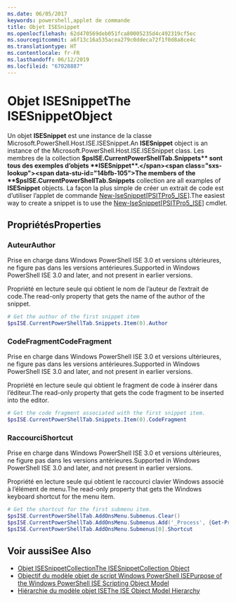```yaml
---
ms.date: 06/05/2017
keywords: powershell,applet de commande
title: Objet ISESnippet
ms.openlocfilehash: 62d470569deb051fca80005235d4c492319cf5ec
ms.sourcegitcommit: a6f13c16a535acea279c0ddeca72f1f0d8a8ce4c
ms.translationtype: HT
ms.contentlocale: fr-FR
ms.lasthandoff: 06/12/2019
ms.locfileid: "67028887"
---
```

# <a name="the-isesnippetobject"></a><span data-ttu-id="14bfb-103">Objet ISESnippet</span><span class="sxs-lookup"><span data-stu-id="14bfb-103">The ISESnippetObject</span></span>

<span data-ttu-id="14bfb-104">Un objet **ISESnippet** est une instance de la classe Microsoft.PowerShell.Host.ISE.ISESnippet.</span><span class="sxs-lookup"><span data-stu-id="14bfb-104">An **ISESnippet** object is an instance of the Microsoft.PowerShell.Host.ISE.ISESnippet class.</span></span> <span data-ttu-id="14bfb-105">Les membres de la collection **$psISE.CurrentPowerShellTab.Snippets** sont tous des exemples d’objets **ISESnippet**.</span><span class="sxs-lookup"><span data-stu-id="14bfb-105">The members of the **$psISE.CurrentPowerShellTab.Snippets** collection are all examples of **ISESnippet** objects.</span></span> <span data-ttu-id="14bfb-106">La façon la plus simple de créer un extrait de code est d’utiliser l’applet de commande [New-IseSnippet&#91;PSITPro5_ISE&#93;](https://technet.microsoft.com/library/0a6339a3-2683-4a8e-8929-90ad9a95c3e0).</span><span class="sxs-lookup"><span data-stu-id="14bfb-106">The easiest way to create a snippet is to use the [New-IseSnippet&#91;PSITPro5_ISE&#93;](https://technet.microsoft.com/library/0a6339a3-2683-4a8e-8929-90ad9a95c3e0) cmdlet.</span></span>

## <a name="properties"></a><span data-ttu-id="14bfb-107">Propriétés</span><span class="sxs-lookup"><span data-stu-id="14bfb-107">Properties</span></span>

### <a name="author"></a><span data-ttu-id="14bfb-108">Auteur</span><span class="sxs-lookup"><span data-stu-id="14bfb-108">Author</span></span>

<span data-ttu-id="14bfb-109">Prise en charge dans Windows PowerShell ISE 3.0 et versions ultérieures, ne figure pas dans les versions antérieures.</span><span class="sxs-lookup"><span data-stu-id="14bfb-109">Supported in Windows PowerShell ISE 3.0 and later, and not present in earlier versions.</span></span>

<span data-ttu-id="14bfb-110">Propriété en lecture seule qui obtient le nom de l’auteur de l’extrait de code.</span><span class="sxs-lookup"><span data-stu-id="14bfb-110">The read-only property that gets the name of the author of the snippet.</span></span>

```powershell
# Get the author of the first snippet item
$psISE.CurrentPowerShellTab.Snippets.Item(0).Author
```

### <a name="codefragment"></a><span data-ttu-id="14bfb-111">CodeFragment</span><span class="sxs-lookup"><span data-stu-id="14bfb-111">CodeFragment</span></span>

<span data-ttu-id="14bfb-112">Prise en charge dans Windows PowerShell ISE 3.0 et versions ultérieures, ne figure pas dans les versions antérieures.</span><span class="sxs-lookup"><span data-stu-id="14bfb-112">Supported in Windows PowerShell ISE 3.0 and later, and not present in earlier versions.</span></span>

<span data-ttu-id="14bfb-113">Propriété en lecture seule qui obtient le fragment de code à insérer dans l’éditeur.</span><span class="sxs-lookup"><span data-stu-id="14bfb-113">The read-only property that gets the code fragment to be inserted into the editor.</span></span>

```powershell
# Get the code fragment associated with the first snippet item.
$psISE.CurrentPowerShellTab.Snippets.Item(0).CodeFragment
```

### <a name="shortcut"></a><span data-ttu-id="14bfb-114">Raccourci</span><span class="sxs-lookup"><span data-stu-id="14bfb-114">Shortcut</span></span>

<span data-ttu-id="14bfb-115">Prise en charge dans Windows PowerShell ISE 3.0 et versions ultérieures, ne figure pas dans les versions antérieures.</span><span class="sxs-lookup"><span data-stu-id="14bfb-115">Supported in Windows PowerShell ISE 3.0 and later, and not present in earlier versions.</span></span>

<span data-ttu-id="14bfb-116">Propriété en lecture seule qui obtient le raccourci clavier Windows associé à l’élément de menu.</span><span class="sxs-lookup"><span data-stu-id="14bfb-116">The read-only property that gets the Windows keyboard shortcut for the menu item.</span></span>

```powershell
# Get the shortcut for the first submenu item.
$psISE.CurrentPowerShellTab.AddOnsMenu.Submenus.Clear()
$psISE.CurrentPowerShellTab.AddOnsMenu.Submenus.Add('_Process', {Get-Process}, 'Alt+P')
$psISE.CurrentPowerShellTab.AddOnsMenu.Submenus[0].Shortcut
```

## <a name="see-also"></a><span data-ttu-id="14bfb-117">Voir aussi</span><span class="sxs-lookup"><span data-stu-id="14bfb-117">See Also</span></span>

- [<span data-ttu-id="14bfb-118">Objet ISESnippetCollection</span><span class="sxs-lookup"><span data-stu-id="14bfb-118">The ISESnippetCollection Object</span></span>](The-ISESnippetCollection-Object.md)
- [<span data-ttu-id="14bfb-119">Objectif du modèle objet de script Windows PowerShell ISE</span><span class="sxs-lookup"><span data-stu-id="14bfb-119">Purpose of the Windows PowerShell ISE Scripting Object Model</span></span>](purpose-of-the-windows-powershell-ise-scripting-object-model.md)
- [<span data-ttu-id="14bfb-120">Hiérarchie du modèle objet ISE</span><span class="sxs-lookup"><span data-stu-id="14bfb-120">The ISE Object Model Hierarchy</span></span>](The-ISE-Object-Model-Hierarchy.md)
